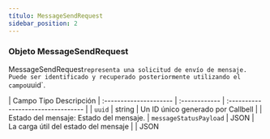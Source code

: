 ```yaml
---
título: MessageSendRequest
sidebar_position: 2
---
```


### Objeto MessageSendRequest

MessageSendRequest` representa una solicitud de envío de mensaje. Puede ser identificado y recuperado posteriormente utilizando el campo `uuid`.

| Campo Tipo Descripción
| :--------------------- | :------------ | :--------------------------------- |
| `uuid` | string | Un ID único generado por Callbell |
| Estado del mensaje: Estado del mensaje.
| `messageStatusPayload` | JSON | La carga útil del estado del mensaje | | JSON